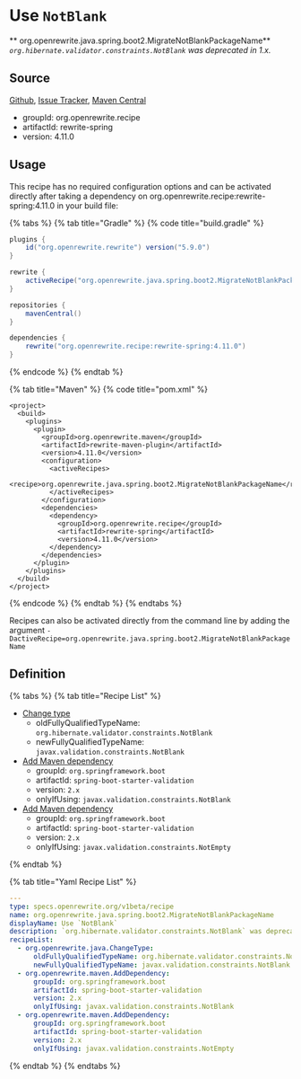 # Use `NotBlank`

** org.openrewrite.java.spring.boot2.MigrateNotBlankPackageName**
_`org.hibernate.validator.constraints.NotBlank` was deprecated in 1.x._

## Source

[Github](https://github.com/openrewrite/rewrite-spring), [Issue Tracker](https://github.com/openrewrite/rewrite-spring/issues), [Maven Central](https://search.maven.org/artifact/org.openrewrite.recipe/rewrite-spring/4.11.0/jar)

* groupId: org.openrewrite.recipe
* artifactId: rewrite-spring
* version: 4.11.0


## Usage

This recipe has no required configuration options and can be activated directly after taking a dependency on org.openrewrite.recipe:rewrite-spring:4.11.0 in your build file:

{% tabs %}
{% tab title="Gradle" %}
{% code title="build.gradle" %}
```groovy
plugins {
    id("org.openrewrite.rewrite") version("5.9.0")
}

rewrite {
    activeRecipe("org.openrewrite.java.spring.boot2.MigrateNotBlankPackageName")
}

repositories {
    mavenCentral()
}

dependencies {
    rewrite("org.openrewrite.recipe:rewrite-spring:4.11.0")
}
```
{% endcode %}
{% endtab %}

{% tab title="Maven" %}
{% code title="pom.xml" %}
```markup
<project>
  <build>
    <plugins>
      <plugin>
        <groupId>org.openrewrite.maven</groupId>
        <artifactId>rewrite-maven-plugin</artifactId>
        <version>4.11.0</version>
        <configuration>
          <activeRecipes>
            <recipe>org.openrewrite.java.spring.boot2.MigrateNotBlankPackageName</recipe>
          </activeRecipes>
        </configuration>
        <dependencies>
          <dependency>
            <groupId>org.openrewrite.recipe</groupId>
            <artifactId>rewrite-spring</artifactId>
            <version>4.11.0</version>
          </dependency>
        </dependencies>
      </plugin>
    </plugins>
  </build>
</project>
```
{% endcode %}
{% endtab %}
{% endtabs %}

Recipes can also be activated directly from the command line by adding the argument `-DactiveRecipe=org.openrewrite.java.spring.boot2.MigrateNotBlankPackageName`

## Definition

{% tabs %}
{% tab title="Recipe List" %}
* [Change type](../../../java/changetype.md)
  * oldFullyQualifiedTypeName: `org.hibernate.validator.constraints.NotBlank`
  * newFullyQualifiedTypeName: `javax.validation.constraints.NotBlank`
* [Add Maven dependency](../../../maven/adddependency.md)
  * groupId: `org.springframework.boot`
  * artifactId: `spring-boot-starter-validation`
  * version: `2.x`
  * onlyIfUsing: `javax.validation.constraints.NotBlank`
* [Add Maven dependency](../../../maven/adddependency.md)
  * groupId: `org.springframework.boot`
  * artifactId: `spring-boot-starter-validation`
  * version: `2.x`
  * onlyIfUsing: `javax.validation.constraints.NotEmpty`

{% endtab %}

{% tab title="Yaml Recipe List" %}
```yaml
---
type: specs.openrewrite.org/v1beta/recipe
name: org.openrewrite.java.spring.boot2.MigrateNotBlankPackageName
displayName: Use `NotBlank`
description: `org.hibernate.validator.constraints.NotBlank` was deprecated in 1.x.
recipeList:
  - org.openrewrite.java.ChangeType:
      oldFullyQualifiedTypeName: org.hibernate.validator.constraints.NotBlank
      newFullyQualifiedTypeName: javax.validation.constraints.NotBlank
  - org.openrewrite.maven.AddDependency:
      groupId: org.springframework.boot
      artifactId: spring-boot-starter-validation
      version: 2.x
      onlyIfUsing: javax.validation.constraints.NotBlank
  - org.openrewrite.maven.AddDependency:
      groupId: org.springframework.boot
      artifactId: spring-boot-starter-validation
      version: 2.x
      onlyIfUsing: javax.validation.constraints.NotEmpty

```
{% endtab %}
{% endtabs %}
